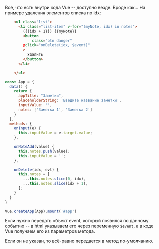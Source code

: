 Всё, что есть внутри кода Vue -- доступно везде. Вроде как... На примере удаления элементов списка по idx:

```html
    <ul class="list">
      <li class="list-item" v-for="(myNote, idx) in notes">
        ({{idx + 1}}) {{myNote}}
        <button
            class="btn danger"
        @click="onDelete(idx, $event)"
        >
          Удалить
        </button>
      </li>

    </ul>
```

```js
const App = {
  data() {
    return {
      appTitle: "Заметки",
      placeholderString: 'Введите название заметки',
      inputValue: '',
      notes: ['Заметка 1', 'Заметка 2']
    }
  },
  methods: {
    onInput(e) {
      this.inputValue = e.target.value;
    },

    onNoteAdd(value) {
      this.notes.push(value);
      this.inputValue = '';
    },

    onDelete(idx, evt) {
      this.notes = [
        ...this.notes.slice(0, idx),
        ...this.notes.slice(idx + 1),
      ];
    }
  }
}

Vue.createApp(App).mount('#app')
```

Если нужно передать объект event, который появился по данному событию -- в html указываем его через переменную `$event`, а в коде Vue получаем его из параметров метода.

Если он не указан, то всё-равно передается в метод по-умолчанию.